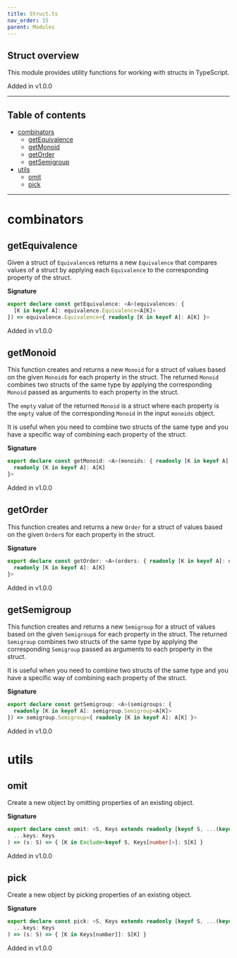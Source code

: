 ```yaml
---
title: Struct.ts
nav_order: 15
parent: Modules
---
```


## Struct overview

This module provides utility functions for working with structs in TypeScript.

Added in v1.0.0

---

<h2 class="text-delta">Table of contents</h2>

- [combinators](#combinators)
  - [getEquivalence](#getequivalence)
  - [getMonoid](#getmonoid)
  - [getOrder](#getorder)
  - [getSemigroup](#getsemigroup)
- [utils](#utils)
  - [omit](#omit)
  - [pick](#pick)

---

# combinators

## getEquivalence

Given a struct of `Equivalence`s returns a new `Equivalence` that compares values of a struct
by applying each `Equivalence` to the corresponding property of the struct.

**Signature**

```ts
export declare const getEquivalence: <A>(equivalences: {
  [K in keyof A]: equivalence.Equivalence<A[K]>
}) => equivalence.Equivalence<{ readonly [K in keyof A]: A[K] }>
```

Added in v1.0.0

## getMonoid

This function creates and returns a new `Monoid` for a struct of values based on the given `Monoid`s for each property in the struct.
The returned `Monoid` combines two structs of the same type by applying the corresponding `Monoid` passed as arguments to each property in the struct.

The `empty` value of the returned `Monoid` is a struct where each property is the `empty` value of the corresponding `Monoid` in the input `monoids` object.

It is useful when you need to combine two structs of the same type and you have a specific way of combining each property of the struct.

**Signature**

```ts
export declare const getMonoid: <A>(monoids: { readonly [K in keyof A]: monoid.Monoid<A[K]> }) => monoid.Monoid<{
  readonly [K in keyof A]: A[K]
}>
```

Added in v1.0.0

## getOrder

This function creates and returns a new `Order` for a struct of values based on the given `Order`s
for each property in the struct.

**Signature**

```ts
export declare const getOrder: <A>(orders: { readonly [K in keyof A]: order.Order<A[K]> }) => order.Order<{
  readonly [K in keyof A]: A[K]
}>
```

Added in v1.0.0

## getSemigroup

This function creates and returns a new `Semigroup` for a struct of values based on the given `Semigroup`s for each property in the struct.
The returned `Semigroup` combines two structs of the same type by applying the corresponding `Semigroup` passed as arguments to each property in the struct.

It is useful when you need to combine two structs of the same type and you have a specific way of combining each property of the struct.

**Signature**

```ts
export declare const getSemigroup: <A>(semigroups: {
  readonly [K in keyof A]: semigroup.Semigroup<A[K]>
}) => semigroup.Semigroup<{ readonly [K in keyof A]: A[K] }>
```

Added in v1.0.0

# utils

## omit

Create a new object by omitting properties of an existing object.

**Signature**

```ts
export declare const omit: <S, Keys extends readonly [keyof S, ...(keyof S)[]]>(
  ...keys: Keys
) => (s: S) => { [K in Exclude<keyof S, Keys[number]>]: S[K] }
```

Added in v1.0.0

## pick

Create a new object by picking properties of an existing object.

**Signature**

```ts
export declare const pick: <S, Keys extends readonly [keyof S, ...(keyof S)[]]>(
  ...keys: Keys
) => (s: S) => { [K in Keys[number]]: S[K] }
```

Added in v1.0.0
